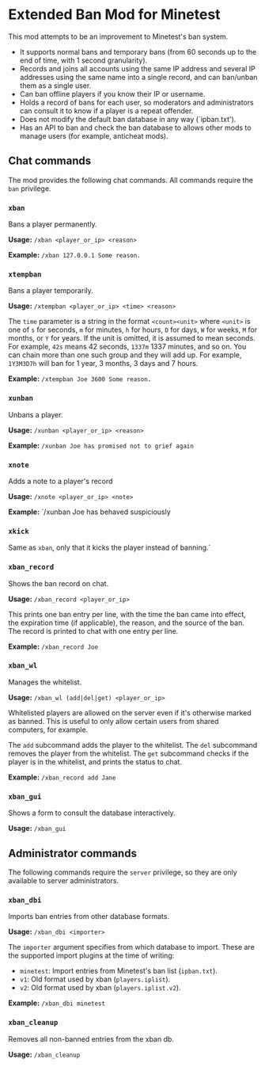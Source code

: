 
# Extended Ban Mod for Minetest

This mod attempts to be an improvement to Minetest's ban system.

* It supports normal bans and temporary bans (from 60 seconds up to the end of
  time, with 1 second granularity).
* Records and joins all accounts using the same IP address and several IP
  addresses using the same name into a single record, and can ban/unban them as
  a single user.
* Can ban offline players if you know their IP or username.
* Holds a record of bans for each user, so moderators and administrators can
  consult it to know if a player is a repeat offender.
* Does not modify the default ban database in any way (`ipban.txt').
* Has an API to ban and check the ban database to allows other mods to manage
  users (for example, anticheat mods).

## Chat commands

The mod provides the following chat commands. All commands require the `ban`
privilege.

### `xban`

Bans a player permanently.

**Usage:** `/xban <player_or_ip> <reason>`

**Example:** `/xban 127.0.0.1 Some reason.`

### `xtempban`

Bans a player temporarily.

**Usage:** `/xtempban <player_or_ip> <time> <reason>`

The `time` parameter is a string in the format `<count><unit>` where `<unit>`
is one of `s` for seconds, `m` for minutes, `h` for hours, `D` for days, `W`
for weeks, `M` for months, or `Y` for years. If the unit is omitted, it is
assumed to mean seconds. For example, `42s` means 42 seconds, `1337m` 1337
minutes, and so on. You can chain more than one such group and they will add
up. For example, `1Y3M3D7h` will ban for 1 year, 3 months, 3 days and 7 hours.

**Example:** `/xtempban Joe 3600 Some reason.`

### `xunban`

Unbans a player.

**Usage:** `/xunban <player_or_ip> <reason>`

**Example:** `/xunban Joe has promised not to grief again`

### `xnote`

Adds a note to a player's record

**Usage:** `/xnote <player_or_ip> <note>`

**Example:** `/xunban Joe has behaved suspiciously

### `xkick`

Same as `xban`, only that it kicks the player instead of banning.`

### `xban_record`

Shows the ban record on chat.

**Usage:** `/xban_record <player_or_ip>`

This prints one ban entry per line, with the time the ban came into effect,
the expiration time (if applicable), the reason, and the source of the ban.
The record is printed to chat with one entry per line.

**Example:** `/xban_record Joe`

### `xban_wl`

Manages the whitelist.

**Usage:** `/xban_wl (add|del|get) <player_or_ip>`

Whitelisted players are allowed on the server even if it's otherwise marked
as banned. This is useful to only allow certain users from shared computers,
for example.

The `add` subcommand adds the player to the whitelist. The `del` subcommand
removes the player from the whitelist. The `get` subcommand checks if the
player is in the whitelist, and prints the status to chat.

**Example:** `/xban_record add Jane`

### `xban_gui`

Shows a form to consult the database interactively.

**Usage:** `/xban_gui`

## Administrator commands

The following commands require the `server` privilege, so they are only
available to server administrators.

### `xban_dbi`

Imports ban entries from other database formats.

**Usage:** `/xban_dbi <importer>`

The `importer` argument specifies from which database to import. These are
the supported import plugins at the time of writing:

* `minetest`: Import entries from Minetest's ban list (`ipban.txt`).
* `v1`: Old format used by xban (`players.iplist`).
* `v2`: Old format used by xban (`players.iplist.v2`).

**Example:** `/xban_dbi minetest`

### `xban_cleanup`

Removes all non-banned entries from the xban db.

**Usage:** `/xban_cleanup`
